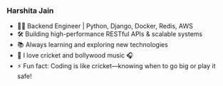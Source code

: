 ### Harshita Jain

- 👨‍💻 Backend Engineer | Python, Django, Docker, Redis, AWS  
- 🛠 Building high-performance RESTful APIs & scalable systems
- 📚 Always learning and exploring new technologies
- 🏏 I love cricket and bollywood music 🎧
- ⚡ Fun fact: Coding is like cricket—knowing when to go big or play it safe!  

<!---
harshitaa1801/harshitaa1801 is a ✨ special ✨ repository because its `README.md` (this file) appears on your GitHub profile.
You can click the Preview link to take a look at your changes.
--->
